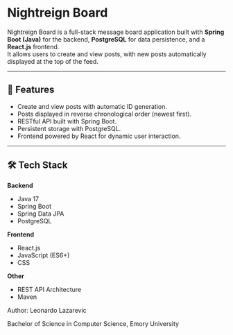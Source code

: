 # Nightreign Board

Nightreign Board is a full-stack message board application built with **Spring Boot (Java)** for the backend, **PostgreSQL** for data persistence, and a **React.js** frontend.  
It allows users to create and view posts, with new posts automatically displayed at the top of the feed.

---

## 🚀 Features
- Create and view posts with automatic ID generation.
- Posts displayed in reverse chronological order (newest first).
- RESTful API built with Spring Boot.
- Persistent storage with PostgreSQL.
- Frontend powered by React for dynamic user interaction.

---

## 🛠️ Tech Stack
**Backend**
- Java 17  
- Spring Boot  
- Spring Data JPA  
- PostgreSQL  

**Frontend**
- React.js  
- JavaScript (ES6+)  
- CSS  

**Other**
- REST API Architecture  
- Maven


Author:
Leonardo Lazarevic

Bachelor of Science in Computer Science, Emory University
